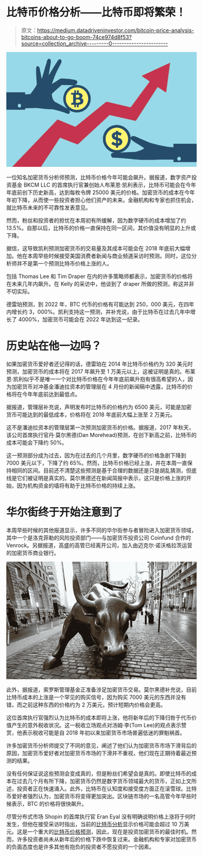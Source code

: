 # 比特币价格分析——比特币即将繁荣！

> 原文：<https://medium.datadriveninvestor.com/bitcoin-price-analysis-bitcoins-about-to-go-boom-74ce974d8f53?source=collection_archive---------0----------------------->

![](img/addf26e47b326eee2ba0a6b3699b8a22.png)

一位知名加密货币分析师预测，比特币价格今年可能会飙升。据报道，数字资产投资基金 BKCM LLC 的首席执行官兼创始人布莱恩·凯利表示，比特币可能会在今年年底前创下历史新高，达到每枚令牌 25000 美元的价格。加密货币的成本在今年年初下降，从而使一些投资者担心他们资产的未来。金融机构和专家也抓住机会，就比特币未来的不可靠性发表意见。

然而，粉丝和投资者的担忧在本周初有所缓解，因为数字硬币的成本增加了约 13.5%。自那以后，比特币的价格一直保持在同一区间，其价值没有明显的上升或下降。

据信，这导致凯利预测加密货币的交易量及其成本可能会在 2018 年底前大幅增加。他在本周早些时候接受美国消费者新闻与商业频道采访时预测。同时，这位分析师并不是第一个预测比特币价格上涨的人。

包括 Thomas Lee 和 Tim Draper 在内的许多策略师都表示，加密货币的价格将在未来几年内飙升。在 Kelly 的采访中，他谈到了 draper 所做的预测，称这并非不切实际。

德雷珀预测，到 2022 年，BTC 代币的价格有可能达到 250，000 美元，在四年内增长约 3，000%。凯利支持这一预测，并补充说，由于比特币在过去几年中增长了 4000%，加密货币可能会在 2022 年达到这一纪录。

# 历史站在他一边吗？

如果加密货币爱好者还记得的话，德雷珀在 2014 年比特币价格约为 320 美元时预测，加密货币的成本将在 2017 年飙升至 1 万美元以上，这被证明是真的。布莱恩·凯利似乎不是唯一一个对比特币价格在今年年底前飙升抱有很高希望的人，因为加密货币对冲基金潘迪拉资本的管理层在 4 月份的新闻稿中透露，比特币的价格将在今年年底前达到最低点。

据报道，管理层补充说，声明发布时比特币的价格约为 6500 美元，可能是加密货币可能达到的最低成本，价格将在 2018 年底前大幅上涨至 2 万美元。

这不是潘迪拉资本的管理层第一次预测加密货币的价格。据报道，2017 年秋天，该公司首席执行官丹·莫尔黑德(Dan Morehead)预测，在创下新高之前，比特币的成本可能会下降约 50%。

这一预测部分成为过去，因为在过去的几个月里，数字硬币的价格急剧下降到 7000 美元以下，下降了约 65%。然而，比特币价格已经上涨，并在本周一直保持相同的区间。目前还不清楚这些预测是基于合理的数据还是只是胡乱猜测，但底线是它们被证明是真实的。莫尔黑德还在新闻简报中表示，这只是价格上涨的开始，因为机构资金的墙将有助于比特币价格的持续上涨。

# **华尔街终于开始注意到了**

本周早些时候的其他报道显示，许多不同的华尔街参与者冒险进入加密货币领域，其中一个是洛克菲勒的风险投资部门——与加密货币投资公司 Coinfund 合作的 Venrock。另据报道，高盛的高管已经离开公司，加入由迈克尔·诺沃格拉茨运营的加密货币商业银行。

![](img/aaaa6b65ebdfe8fe144685feb3ee65a2.png)

此外，据报道，索罗斯管理基金正准备涉足加密货币交易。莫尔黑德补充说，目前比特币成本的上涨是一个罕见的购买信号，因为购买 7000 美元的东西并没有错，而之前这种东西的价格约为 2 万美元，预计短期内价格会更高。

这位首席执行官强烈认为比特币的成本即将上涨，他将新年后的下降归咎于代币价值产生的意外税收状况。这一税收立场观点对汤姆·李(Tom Lee)的观点表示赞赏，他表示税收可能是自 2018 年初以来加密货币市场普遍低迷的罪魁祸首。

许多加密货币分析师提交了不同的意见，阐述了他们认为加密货币市场下滑背后的原因，加密货币爱好者对加密货币市场的下滑并不重视，他们现在正期待着最近预测的结果。

没有任何保证说这些预测会变成真的，但是粉丝们希望会是真的。即使比特币的成本在过去几个月有所下降，加密货币仍然是数字货币领域最大的货币，正如上文所述，投资者正在快速涌入。此外，比特币在认知度和接受度方面正在滚雪球。比特币爱好者强烈认为，加密货币将变得更加突出。区块链市场的一名高管今年早些时候表示，BTC 的价格将很快飙升。

尽管分布式市场 Shopin 的首席执行官 Eran Eyal 没有明确说明价格上涨将于何时发生，但他在接受采访时指出，当前的[比特币分析](https://cryptoinvestinginsider.com/)显示价格可能会超过 10 万美元。这是一个重大的[比特币价格预测](https://cryptoinvestinginsider.com/)，因此，现在是投资加密货币的最佳时机。然而，许多投资者尚未从新年后的价格下跌中恢复过来。金融机构和专家对加密货币的负面态度也是许多其他有抱负的投资者不愿投资的一个因素。